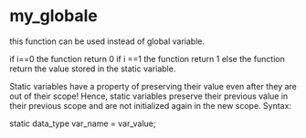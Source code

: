 # my_globale

this function can be used instead of global variable.
 
if i==0
the function return 0
if i ==1
the function return 1
else
the function return the value stored in the static variable.

Static variables have a property of preserving their value even after they are out of their scope! Hence, static variables preserve their previous value in their previous scope and are not initialized again in the new scope. 
Syntax: 

static data_type var_name = var_value;
